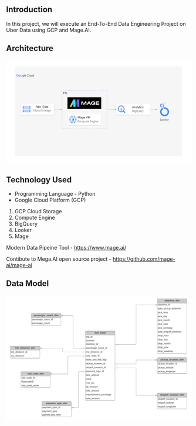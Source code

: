 ## Introduction 
In this project, we will execute an End-To-End Data Engineering Project on Uber Data using GCP and Mage.AI.

## Architecture 
<img src="Architecture.jpg">

## Technology Used
- Programming Language - Python
- Google Cloud Platform (GCP)
1. GCP Cloud Storage
2. Compute Engine
3. BigQuery
4. Looker
5. Mage

Modern Data Pipeine Tool - https://www.mage.ai/

Contibute to Mega.AI open source project - https://github.com/mage-ai/mage-ai

## Data Model
<img src="data_model.jpeg">



